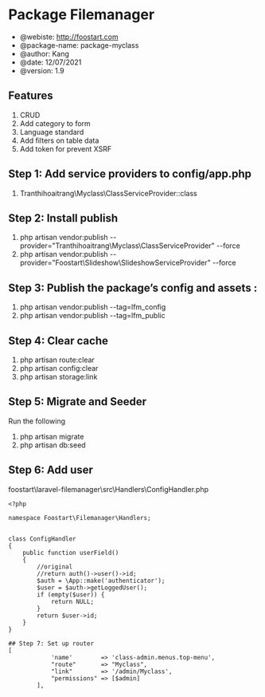 # Package Filemanager

* @webiste: http://foostart.com
* @package-name: package-myclass
* @author: Kang
* @date: 12/07/2021
* @version: 1.9

## Features

1. CRUD
1. Add category to form
1. Language standard
1. Add filters on table data
1. Add token for prevent XSRF

## Step 1: Add service providers to **config/app.php**

1. Tranthihoaitrang\Myclass\ClassServiceProvider::class

## Step 2: Install publish

1. php artisan vendor:publish --provider="Tranthihoaitrang\Myclass\ClassServiceProvider" --force
1. php artisan vendor:publish --provider="Foostart\Slideshow\SlideshowServiceProvider" --force




## Step 3: Publish the package’s config and assets :

1. php artisan vendor:publish --tag=lfm_config
1. php artisan vendor:publish --tag=lfm_public

## Step 4: Clear cache
1. php artisan route:clear
1. php artisan config:clear
1. php artisan storage:link

## Step 5: Migrate and Seeder
Run the following
1. php artisan migrate
1. php artisan db:seed

## Step 6: Add user

foostart\laravel-filemanager\src\Handlers\ConfigHandler.php
```
<?php

namespace Foostart\Filemanager\Handlers;


class ConfigHandler
{
    public function userField()
    {
        //original
        //return auth()->user()->id;
        $auth = \App::make('authenticator');
        $user = $auth->getLoggedUser();
        if (empty($user)) {
            return NULL;
        }
        return $user->id;
    }
}

## Step 7: Set up router
[
            'name'        => 'class-admin.menus.top-menu',
            "route"       => "Myclass",
            "link"        => '/admin/Myclass',
            "permissions" => [$admin]
        ],

```
